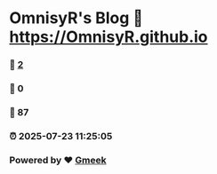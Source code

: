 # OmnisyR's Blog :link: https://OmnisyR.github.io 
### :page_facing_up: [2](https://OmnisyR.github.io/tag.html) 
### :speech_balloon: 0 
### :hibiscus: 87 
### :alarm_clock: 2025-07-23 11:25:05 
### Powered by :heart: [Gmeek](https://github.com/Meekdai/Gmeek)
